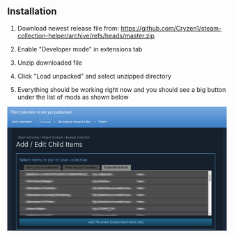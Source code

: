 ## Installation

1. Download newest release file from: https://github.com/Cryzen1/steam-collection-helper/archive/refs/heads/master.zip

2. Enable "Developer mode" in extensions tab

3. Unzip downloaded file

4. Click "Load unpacked" and select unzipped directory

5. Everything should be working right now and you should see a big button under the list of mods as shown below

![Screenshot](screenshot.jpg)
